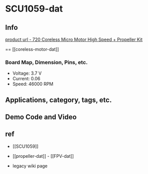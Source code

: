 
# SCU1059-dat

## Info

[product url - 720 Coreless Micro Motor High Speed + Propeller Kit](https://www.electrodragon.com/product/720-coreless-micro-motor-high-speed-propeller-kit/)

== [[coreless-motor-dat]]

### Board Map, Dimension, Pins, etc.

- Voltage: 3.7 V
- Current: 0.06
- Speed: 46000 RPM

## Applications, category, tags, etc. 

## Demo Code and Video

## ref 

- [[SCU1059]] 

- [[propeller-dat]] - [[FPV-dat]] 

- legacy wiki page 


